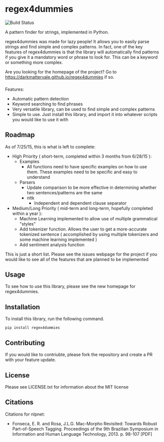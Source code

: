 # regex4dummies

![Build Status](https://travis-ci.org/DarkmatterVale/regex4dummies.svg?branch=master)

A pattern finder for strings, implemented in Python.

regex4dummies was made for lazy people! It allows you to easily parse strings and find simple and complex patterns. In fact, one of the key features of regex4dummies is that the library will automatically find patterns if you give it a mandatory word or phrase to look for. This can be a keyword or something more complex.

Are you looking for the homepage of the project? Go to https://darkmattervale.github.io/regex4dummies if so.


###

Features:
- Automatic pattern detection
- Keyword searching to find phrases
- Very versatile library, can be used to find simple and complex patterns
- Simple to use. Just install this library, and import it into whatever scripts you would like to use it with


## Roadmap

As of 7/25/15, this is what is left to complete:

- High Priority ( short-term, completed within 3 months from 6/28/15 ):
  - Examples
    - All functions need to have specific examples on how to use them. These examples need to be specific and easy to understand
  - Parsers
    - Update comparison to be more effective in determining whether two sentences/patterns are the same
    - nltk
      - Independent and dependent clause separator
- Medium/Long Priority ( mid-term and long-term, hopefully completed within a year ):
  - Machine Learning implemented to allow use of multiple grammatical "styles"
  - Add tokenizer function. Allows the user to get a more-accurate tokenized sentence ( accomplished by using multiple tokenizers and some machine learning implemented )
  - Add sentiment analysis function

This is just a short list. Please see the issues webpage for the project if you would like to see all of the features that are planned to be implemented

## Usage

To see how to use this library, please see the new homepage for regex4dummies.


## Installation

To install this library, run the following command.

```
pip install regex4dummies
```


## Contributing

If you would like to contriubte, please fork the repository and create a PR with your feature update.


## License

Please see LICENSE.txt for information about the MIT license

## Citations

Citations for nlpnet:

- Fonseca, E. R. and Rosa, J.L.G. Mac-Morpho Revisited: Towards Robust Part-of-Speech Tagging. Proceedings of the 9th Brazilian Symposium in Information and Human Language Technology, 2013. p. 98-107 [PDF]
